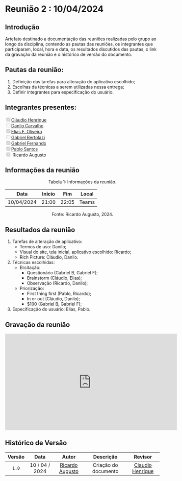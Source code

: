 # Reunião 2 : 10/04/2024

## Introdução

Artefato destinado a documentação das reuniões realizadas pelo grupo ao longo da disciplina, contendo as pautas das reuniões, os integrantes que participaram, local, hora e data, os resultados discutidos das pautas, o link da gravação da reunião e o histórico de versão do documento. 

## Pautas da reunião:

1. Definição das tarefas para alteração do aplicativo escolhido;
2. Escolhas da técnicas a serem utilizadas nessa entrega;
3. Definir integrantes para especificação do usuário.

## Integrantes presentes:

<label><input type="checkbox" checked disabled>[Cláudio Henrique][ClaudioGH]</label><br>
<label><input type="checkbox" disabled>[Danilo Carvalho][DaniloGH]</label><br>
<label><input type="checkbox" checked disabled>[Elias F. Oliveira][EliasGH]</label><br>
<label><input type="checkbox" disabled>[Gabriel Bertolazi][GabrielBGH]</label><br>
<label><input type="checkbox" checked disabled>[Gabriel Fernando][GabrielFGH]</label><br>
<label><input type="checkbox" checked disabled>[Pablo Santos][PabloGH]</label><br>
<label><input type="checkbox" checked disabled> [Ricardo Augusto][RicardoGH]</label><br>

## Informações da reunião

<div style="text-align: center">
<p> Tabela 1: Informações da reunião. </p>
</div>

| Data | Início | Fim | Local
|:-:|:-:|:-:|:-:|
| 10/04/2024 | 21:00 | 22:05 | Teams
<div style="text-align: center">
<p> Fonte: Ricardo Augusto, 2024. </p>
</div>

## Resultados da reunião

1. Tarefas de alteração de aplicativo:
    - Termos de uso: Danilo;
    - Visual do site, tela inicial, aplicativo escolhido: Ricardo;
    - Rich Picture: Cláudio, Danilo.
2. Técnicas escolhidas:
    - Elicitação:
        - Questionário (Gabriel B, Gabriel F);
        - Brainstorm (Cláudio, Elias);
        - Observação (Ricardo, Danilo);
    - Priorização:
        - First thing first (Pablo, Ricardo);
        - In or out (Cláudio, Danilo);
        - $100 (Gabriel B, Gabriel F);
3. Especificação do usuário: Elias, Pablo.

## Gravação da reunião         

<iframe width="560" height="315" src="https://www.youtube.com/embed/TfYoQKv9ko4?si=AY7PYxgfc6x9Lfem" title="YouTube video player" frameborder="0" allow="accelerometer; autoplay; clipboard-write; encrypted-media; gyroscope; picture-in-picture; web-share" referrerpolicy="strict-origin-when-cross-origin" allowfullscreen></iframe>

## Histórico de Versão

| Versão | Data | Autor | Descrição | Revisor
|:-:|:-:|:-:|:-:|:-:|
|`1.0`| 10 / 04 / 2024 | [Ricardo Augusto][RicardoGH] | Criação do documento | [Claudio Henrique](https://github.com/claudiohsc)



[ClaudioGH]: https://github.com/claudiohsc
[DaniloGH]: https://github.com/Danilo-Carvalho-Antunes
[EliasGH]: https://github.com/EliasOliver21
[GabrielBGH]: https://github.com/Bertolazi
[GabrielFGH]: https://github.com/MMcLovin
[PabloGH]: https://github.com/pabloheika
[RicardoGH]: https://www.github.com/avmricardo
